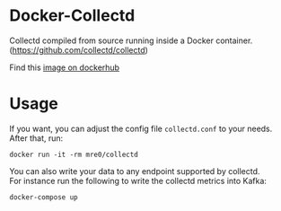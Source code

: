 # Docker-Collectd

Collectd compiled from source running inside a Docker container.  
(https://github.com/collectd/collectd)

Find this [image on dockerhub](https://registry.hub.docker.com/u/mre0/collectd/)

# Usage

If you want, you can adjust the config file `collectd.conf` to your needs.  
After that, run:

    docker run -it -rm mre0/collectd
    
You can also write your data to any endpoint supported by collectd.  
For instance run the following to write the collectd metrics into Kafka:

    docker-compose up
